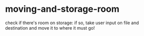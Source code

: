 # moving-and-storage-room
check if there's room on storage: if so, take user input on file and destination and move it to where it must go!
